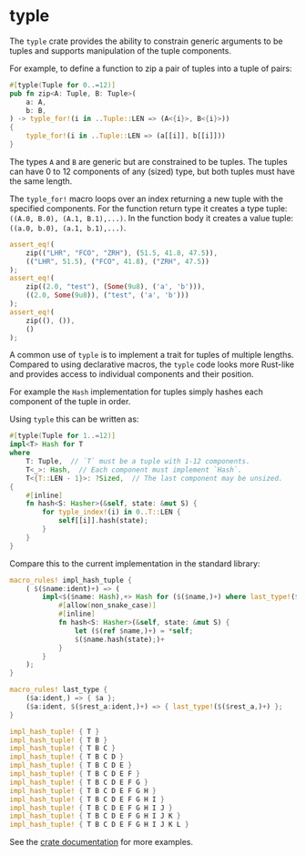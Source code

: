 # typle

The `typle` crate provides the ability to constrain generic arguments to be
tuples and supports manipulation of the tuple components.

For example, to define a function to zip a pair of tuples into a tuple of pairs:

```rust
#[typle(Tuple for 0..=12)]
pub fn zip<A: Tuple, B: Tuple>(
    a: A,
    b: B,
) -> typle_for!(i in ..Tuple::LEN => (A<{i}>, B<{i}>))
{
    typle_for!(i in ..Tuple::LEN => (a[[i]], b[[i]]))
}
```

The types `A` and `B` are generic but are constrained to be tuples. The tuples
can have 0 to 12 components of any (sized) type, but both tuples must have the
same length.

The `typle_for!` macro loops over an index returning a new tuple with the
specified components. For the function return type it creates a type tuple:
`((A.0, B.0), (A.1, B.1),...)`. In the function body it creates a value tuple:
`((a.0, b.0), (a.1, b.1),...)`.

```rust
assert_eq!(
    zip(("LHR", "FCO", "ZRH"), (51.5, 41.8, 47.5)),
    (("LHR", 51.5), ("FCO", 41.8), ("ZRH", 47.5))
);
assert_eq!(
    zip((2.0, "test"), (Some(9u8), ('a', 'b'))),
    ((2.0, Some(9u8)), ("test", ('a', 'b')))
);
assert_eq!(
    zip((), ()),
    ()
);
```

A common use of `typle` is to implement a trait for tuples of multiple lengths.
Compared to using declarative macros, the `typle` code looks more Rust-like and
provides access to individual components and their position.

For example the `Hash` implementation for tuples simply hashes each component of
the tuple in order.

Using `typle` this can be written as:

```rust
#[typle(Tuple for 1..=12)]
impl<T> Hash for T
where
    T: Tuple,  // `T` must be a tuple with 1-12 components.
    T<_>: Hash,  // Each component must implement `Hash`.
    T<{T::LEN - 1}>: ?Sized,  // The last component may be unsized.
{
    #[inline]
    fn hash<S: Hasher>(&self, state: &mut S) {
        for typle_index!(i) in 0..T::LEN {
            self[[i]].hash(state);
        }
    }
}
```

Compare this to the current implementation in the standard library:

```rust
macro_rules! impl_hash_tuple {
    ( $($name:ident)+) => (
        impl<$($name: Hash),+> Hash for ($($name,)+) where last_type!($($name,)+): ?Sized {
            #[allow(non_snake_case)]
            #[inline]
            fn hash<S: Hasher>(&self, state: &mut S) {
                let ($(ref $name,)+) = *self;
                $($name.hash(state);)+
            }
        }
    );
}

macro_rules! last_type {
    ($a:ident,) => { $a };
    ($a:ident, $($rest_a:ident,)+) => { last_type!($($rest_a,)+) };
}

impl_hash_tuple! { T }
impl_hash_tuple! { T B }
impl_hash_tuple! { T B C }
impl_hash_tuple! { T B C D }
impl_hash_tuple! { T B C D E }
impl_hash_tuple! { T B C D E F }
impl_hash_tuple! { T B C D E F G }
impl_hash_tuple! { T B C D E F G H }
impl_hash_tuple! { T B C D E F G H I }
impl_hash_tuple! { T B C D E F G H I J }
impl_hash_tuple! { T B C D E F G H I J K }
impl_hash_tuple! { T B C D E F G H I J K L }
```

See the [crate documentation](https://docs.rs/typle/) for more examples.
